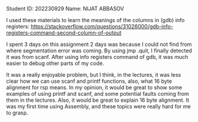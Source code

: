 

Student ID: 202230929
Name: NIJAT ABBASOV


I used these materials to learn the meanings of the columns in
(gdb) info registers:
https://stackoverflow.com/questions/31026000/gdb-info-registers-command-second-column-of-output

I spent 3 days on this assignment 2 days was because I could not find from where segmentation error was coming. By using jmp .quit, I finally detected it was from scanf. After using info registers command of gdb, it was much easier to debug other parts of my code.  


It was a really enjoyable problem, but I think, in the lectures, it was less clear how we can use scanf and printf functions, also, what 16 byte alignment for rsp means. In my opinion, it would be great to show some examples of using printf and scanf, and some potential faults coming from them in the lectures. Also, it would be great to explain 16 byte alignment. It was my first time using Assembly, and these topics were really hard for me to grasp. 

